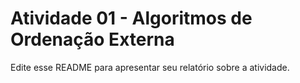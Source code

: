 # Atividade 01 - Algoritmos de Ordenação Externa

Edite esse README para apresentar seu relatório sobre a atividade. 
